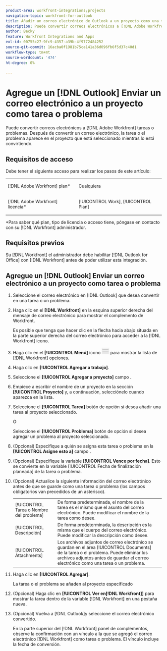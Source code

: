 ```yaml
---
product-area: workfront-integrations;projects
navigation-topic: workfront-for-outlook
title: Añadir un correo electrónico de Outlook a un proyecto como una tarea o un problema
description: Puede convertir correos electrónicos a [!DNL Adobe Workfront] tareas o problemas. Después de convertir un correo electrónico, la tarea o el problema aparece en el proyecto que está seleccionado mientras lo está convirtiendo.
author: Becky
feature: Workfront Integrations and Apps
exl-id: 00755c27-9fc9-4357-a39b-4f9772484252
source-git-commit: 16acba0f1981b75ca141a36d096fb6f5d37c40d1
workflow-type: tm+mt
source-wordcount: '474'
ht-degree: 0%

---
```


# Agregue un [!DNL Outlook] Enviar un correo electrónico a un proyecto como tarea o problema

Puede convertir correos electrónicos a [!DNL Adobe Workfront] tareas o problemas. Después de convertir un correo electrónico, la tarea o el problema aparece en el proyecto que está seleccionado mientras lo está convirtiendo.

## Requisitos de acceso

Debe tener el siguiente acceso para realizar los pasos de este artículo:

<table style="table-layout:auto"> 
 <col> 
 <col> 
 <tbody> 
  <tr> 
   <td role="rowheader">[!DNL Adobe Workfront] plan*</td> 
   <td> <p>Cualquiera</p> </td> 
  </tr> 
  <tr> 
   <td role="rowheader">[!DNL Adobe Workfront] licencia*</td> 
   <td> <p>[!UICONTROL Work], [!UICONTROL Plan]</p> </td> 
  </tr> 
 </tbody> 
</table>

&#42;Para saber qué plan, tipo de licencia o acceso tiene, póngase en contacto con su [!DNL Workfront] administrador.

## Requisitos previos

Su [!DNL Workfront] el administrador debe habilitar [!DNL Outlook for Office] con [!DNL Workfront] antes de poder utilizar esta integración.

## Agregue un [!DNL Outlook] Enviar un correo electrónico a un proyecto como tarea o problema

1. Seleccione el correo electrónico en [!DNL Outlook] que desea convertir en una tarea o un problema.
1. Haga clic en el **[!DNL Workfront]** en la esquina superior derecha del mensaje de correo electrónico para mostrar el complemento de Workfront.

   Es posible que tenga que hacer clic en la flecha hacia abajo situada en la parte superior derecha del correo electrónico para acceder a la [!DNL Workfront] icono.

1. Haga clic en el **[!UICONTROL Menú]** icono ![o365_addin_menu_icon.png](assets/o365-addin-menu2-icon.png) para mostrar la lista de [!DNL Workfront] opciones.



1. Haga clic en **[!UICONTROL Agregar a trabajo]**.

1. Seleccione el **[!UICONTROL Agregar a proyecto]** campo .
1. Empiece a escribir el nombre de un proyecto en la sección **[!UICONTROL Proyecto]** y, a continuación, selecciónelo cuando aparezca en la lista.
1. Seleccione el **[!UICONTROL Tarea]** botón de opción si desea añadir una tarea al proyecto seleccionado.

   O

   Seleccione el **[!UICONTROL Problema]** botón de opción si desea agregar un problema al proyecto seleccionado.

1. (Opcional) Especifique a quién se asigna esta tarea o problema en la **[!UICONTROL Asigne esto a]** campo .
1. (Opcional) Especifique la variable **[!UICONTROL Vence por fecha]**. Esto se convierte en la variable [!UICONTROL Fecha de finalización planeada] de la tarea o problema.
1. (Opcional) Actualice la siguiente información del correo electrónico antes de que se guarde como una tarea o problema (los campos obligatorios van precedidos de un asterisco).

   <table style="table-layout:auto">
      <tr>
        <td>[!UICONTROL Tarea o Nombre del problema]</td>
        <td>De forma predeterminada, el nombre de la tarea es el mismo que el asunto del correo electrónico. Puede modificar el nombre de la tarea como desee.</td>
        <td></td>
      </tr>
      <tr>
        <td>[!UICONTROL Descripción]</td>
        <td>De forma predeterminada, la descripción es la misma que el cuerpo del correo electrónico. Puede modificar la descripción como desee.</td>
      </tr>
      <tr>
        <td>[!UICONTROL Attachments]</td>
        <td>Los archivos adjuntos de correo electrónico se guardan en el área [!UICONTROL Documents] de la tarea o el problema. Puede eliminar los archivos adjuntos antes de guardar el correo electrónico como una tarea o un problema.</td>
      </tr>
   </table>

1. Haga clic en **[!UICONTROL Agregar]**.

   La tarea o el problema se añaden al proyecto especificado

1. (Opcional) Haga clic en **[!UICONTROL Ver en[!DNL Workfront]]** para mostrar la tarea dentro de la variable [!DNL Workfront] en una pestaña nueva.

1. (Opcional) Vuelva a [!DNL Outlook]y seleccione el correo electrónico convertido.

   En la parte superior del [!DNL Workfront] panel de complementos, observe la confirmación con un vínculo a la que se agregó el correo electrónico [!DNL Workfront] como tarea o problema. El vínculo incluye la fecha de conversión.

